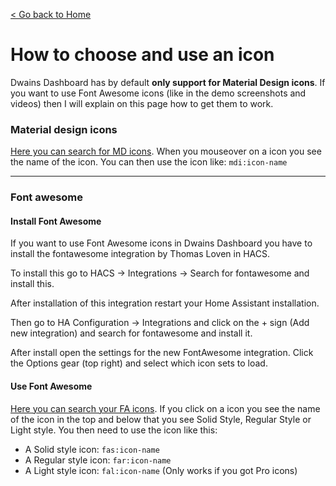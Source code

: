 [< Go back to Home](../index.md)

# How to choose and use an icon

Dwains Dashboard has by default **only support for Material Design icons**. If you want to use Font Awesome icons (like in the demo screenshots and videos) then I will explain on this page how to get them to work.

### Material design icons
[Here you can search for MD icons](https://materialdesignicons.com/). When you mouseover on a icon you see the name of the icon. You can then use the icon like: `mdi:icon-name`

---

### Font awesome


#### Install Font Awesome

If you want to use Font Awesome icons in Dwains Dashboard you have to install the fontawesome integration by Thomas Loven in HACS. 

To install this go to HACS -> Integrations -> Search for fontawesome and install this.

After installation of this integration restart your Home Assistant installation.

Then go to HA Configuration -> Integrations and click on the + sign (Add new integration) and search for fontawesome and install it.

After install open the settings for the new FontAwesome integration.
Click the Options gear (top right) and select which icon sets to load.

#### Use Font Awesome
[Here you can search your FA icons](https://fontawesome.com/icons?d=gallery&m=free). If you click on a icon you see the name of the icon in the top and below that you see Solid Style, Regular Style or Light style. You then need to use the icon like this:

* A Solid style icon: `fas:icon-name`
* A Regular style icon: `far:icon-name`
* A Light style icon: `fal:icon-name` (Only works if you got Pro icons)


